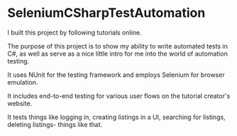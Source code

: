# SeleniumCSharpTestAutomation
I built this project by following tutorials online. 

The purpose of this project is to show my ability to write automated tests in C#, as well as serve as a nice little intro for me into the world of automation testing. 

It uses NUnit for the testing framework and employs Selenium for browser emulation.

It includes end-to-end testing for various user flows on the tutorial creator's website. 

It tests things like logging in, creating listings in a UI, searching for listings, deleting listings- things like that.
